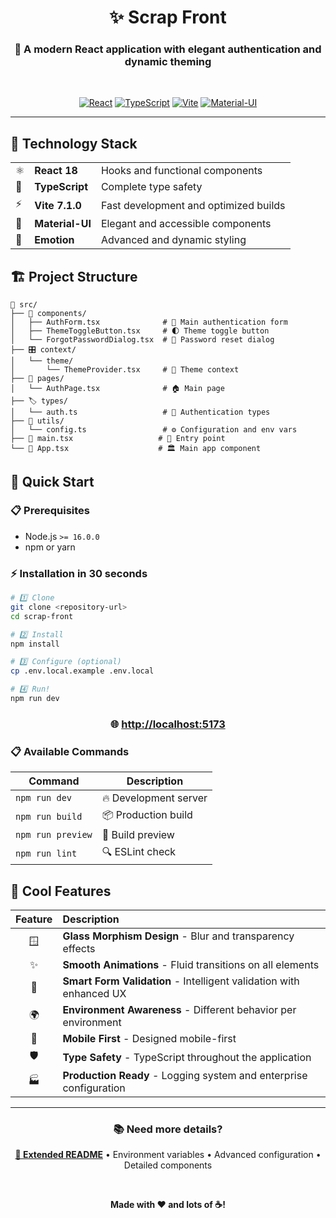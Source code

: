 <div align="center">

# ✨ Scrap Front

### 🔐 A modern React application with elegant authentication and dynamic theming

<br>

[![React](https://img.shields.io/badge/React-18-61DAFB?style=for-the-badge&logo=react&logoColor=white)](https://reactjs.org/)
[![TypeScript](https://img.shields.io/badge/TypeScript-5.0-3178C6?style=for-the-badge&logo=typescript&logoColor=white)](https://www.typescriptlang.org/)
[![Vite](https://img.shields.io/badge/Vite-7.1.0-646CFF?style=for-the-badge&logo=vite&logoColor=white)](https://vitejs.dev/)
[![Material-UI](https://img.shields.io/badge/Material_UI-7.3.1-0081CB?style=for-the-badge&logo=mui&logoColor=white)](https://mui.com/)

</div>

---

## 🚀 **Technology Stack**

<table>
<tr>
<td>⚛️</td>
<td><strong>React 18</strong></td>
<td>Hooks and functional components</td>
</tr>
<tr>
<td>🔷</td>
<td><strong>TypeScript</strong></td>
<td>Complete type safety</td>
</tr>
<tr>
<td>⚡</td>
<td><strong>Vite 7.1.0</strong></td>
<td>Fast development and optimized builds</td>
</tr>
<tr>
<td>🎨</td>
<td><strong>Material-UI</strong></td>
<td>Elegant and accessible components</td>
</tr>
<tr>
<td>💅</td>
<td><strong>Emotion</strong></td>
<td>Advanced and dynamic styling</td>
</tr>
</table>

## 🏗️ **Project Structure**

```
📁 src/
├── 🧩 components/
│   ├── AuthForm.tsx              # 🔐 Main authentication form
│   ├── ThemeToggleButton.tsx     # 🌓 Theme toggle button
│   └── ForgotPasswordDialog.tsx  # 🔄 Password reset dialog
├── 🎛️ context/
│   └── theme/
│       └── ThemeProvider.tsx     # 🎨 Theme context
├── 📄 pages/
│   └── AuthPage.tsx              # 🏠 Main page
├── 🏷️ types/
│   └── auth.ts                   # 📝 Authentication types
├── 🔧 utils/
│   └── config.ts                 # ⚙️ Configuration and env vars
├── 🚀 main.tsx                   # 🎯 Entry point
└── 📱 App.tsx                    # 🏛️ Main app component
```

## 🚦 **Quick Start**

### 📋 **Prerequisites**
- Node.js `>= 16.0.0`
- npm or yarn

### ⚡ **Installation in 30 seconds**

```bash
# 1️⃣ Clone
git clone <repository-url>
cd scrap-front

# 2️⃣ Install
npm install

# 3️⃣ Configure (optional)
cp .env.local.example .env.local

# 4️⃣ Run!
npm run dev
```

<div align="center">

### 🌐 **[http://localhost:5173](http://localhost:5173)**

</div>

### 📋 **Available Commands**

| Command | Description |
|---------|-------------|
| `npm run dev` | 🔥 Development server |
| `npm run build` | 📦 Production build |
| `npm run preview` | 👀 Build preview |
| `npm run lint` | 🔍 ESLint check |

## 🎨 **Cool Features**

<div align="center">

| Feature | Description |
|:-------:|:------------|
| 🪟 | **Glass Morphism Design** - Blur and transparency effects |
| ✨ | **Smooth Animations** - Fluid transitions on all elements |
| 🧠 | **Smart Form Validation** - Intelligent validation with enhanced UX |
| 🌍 | **Environment Awareness** - Different behavior per environment |
| 📱 | **Mobile First** - Designed mobile-first |
| 🛡️ | **Type Safety** - TypeScript throughout the application |
| 🏭 | **Production Ready** - Logging system and enterprise configuration |

</div>

---

<div align="center">

### 📚 **Need more details?**

**[📖 Extended README](./README_extended.md)** • Environment variables • Advanced configuration • Detailed components

<br>

**Made with ❤️ and lots of ☕!**

</div>
